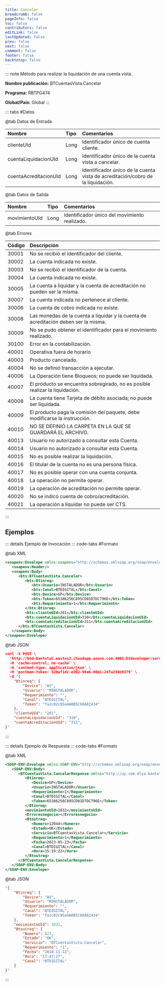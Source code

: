 ```yaml
---
title: Cancelar
breadcrumb: false
pageInfo: false
toc: false
contributors: false
editLink: false
lastUpdated: false
prev: false
next: false
comment: false
footer: false
backtotop: false
---
```


<!-- ABRE DATOS DEL MÉTODO -->
::: note Método para realizar la liquidación de una cuenta vista.

**Nombre publicación:** BTCuentasVista.Cancelar

**Programa:** RBTPG474

**Global/País:** Global
:::
<!-- CIERRA DATOS DEL MÉTODO -->

<!-- ABRE TABLA DE DATOS -->
::: tabs #Datos 

@tab Datos de Entrada

Nombre | Tipo | Comentarios
:--------- | :--------- | :---------
clienteUId | Long | Identificador único de cuenta cliente.
cuentaLiquidacionUId | Long | Identificador único de la cuenta vista a cancelar.
cuentaAcreditacionUId | Long | Identificador único de la cuenta vista de acreditación/cobro de la liquidación.

@tab Datos de Salida

Nombre | Tipo | Comentarios
:--------- | :----------- | :-----------
movimientoUId | Long | Identificador único del movimiento realizado.

@tab Errores

Código | Descripción
:--------- | :-----------
30001 | No se recibió el identificador del cliente.
30002 | La cuenta indicada no existe.
30003 | No se recibió el identificador de la cuenta.
30004 | La cuenta indicada no existe.
30005 | La cuenta a liquidar y la cuenta de acreditación no pueden ser la misma.
30007 | La cuenta indicada no pertenece al cliente.
30006 | La cuenta de cobro indicada no existe.
30008 | Las monedas de la cuenta a liquidar y la cuenta de acreditación deben ser la misma.
30009 | No se pudo obtener el identificador para el movimiento realizado.
30100 | Error en la contabilización.
40001 | Operativa fuera de horario
40003 | Producto cancelado.
40004 | No se definió transacción a ejecutar.
40006 | La Operación tiene Bloqueos; no puede ser liquidada.
40007 | El producto se encuentra sobregirado, no es posible realizar la liquidación.
40008 | La cuenta tiene Tarjeta de débito asociada; no puede ser liquidada.
40009 | El producto paga la comisión del paquete, debe modificarse la instrucción.
40010 | NO SE DEFINIÓ LA CARPETA EN LA QUE SE GUARDARÁ EL ARCHIVO.
40013 | Usuario no autorizado a consultar esta Cuenta.
40014 | Usuario no autorizado a consultar esta Cuenta.
40015 | No es posible realizar la liquidación.
40016 | El titular de la cuenta no es una persona física.
40017 | No es posible operar con una cuenta conjunta.
40018 | La operación no permite operar.
40019 | La operación de acreditación no permite operar.
40020 | No se indicó cuenta de cobro/acreditación.
40021 | La operación a liquidar no puede ser CTS.
::: 
<!-- CIERRA TABLA DE DATOS -->

## **Ejemplos**

<!-- ABRE EJEMPLO DE INVOCACIÓN -->
::: details Ejemplo de Invocación 
::: code-tabs #Formato

@tab XML
```xml
<soapenv:Envelope xmlns:soapenv="http://schemas.xmlsoap.org/soap/envelope/" xmlns:bts="http://uy.com.dlya.bantotal/BTSOA/">
   <soapenv:Header/>
   <soapenv:Body>
      <bts:BTCuentasVista.Cancelar>
         <bts:Btinreq>
            <bts:Usuario>INSTALADOR</bts:Usuario>
            <bts:Canal>BTDIGITAL</bts:Canal>
            <bts:Device>GP</bts:Device>
            <bts:Token>65386256C895CD01D7DC796E</bts:Token>
            <bts:Requerimiento>1</bts:Requerimiento>
         </bts:Btinreq>
         <bts:clienteUId>201</bts:clienteUId>
         <bts:cuentaLiquidacionUId>310</bts:cuentaLiquidacionUId>
         <bts:cuentaAcreditacionUId>311</bts:cuentaAcreditacionUId>
      </bts:BTCuentasVista.Cancelar>
   </soapenv:Body>
</soapenv:Envelope>
```

@tab JSON
```json
curl -X POST \   
  'http://btd-bantotal.eastus2.cloudapp.azure.com:4462/btdeveloper/servlet/com.dlya.bantotal.odwsbt_BTCuentasVista?Cancelar' \ 
  -H 'cache-control: no-cache' \ 
  -H 'content-type: application/json' \ 
  -H 'postman-token: 52baf1dc-e302-90a6-0de1-24fa234c0379' \ 
  -d '{
	"Btinreq": {
		"Device": "AV",
		"Usuario": "MINSTALADOR",
		"Requerimiento": "",
		"Canal": "BTDIGITAL",
		"Token": "fa2c02c95a4A8B5C60A82434"
	},
	"clienteUId": "201",
	"cuentaLiquidacionUId": "310",
	"cuentaAcreditacionUId": "311",
}'
```
:::
<!-- CIERRA EJEMPLO DE INVOCACIÓN -->

<!-- ABRE EJEMPLO DE RESPUESTA -->
::: details Ejemplo de Respuesta 
::: code-tabs #Formato

@tab XML
```xml
<SOAP-ENV:Envelope xmlns:SOAP-ENV="http://schemas.xmlsoap.org/soap/envelope/" xmlns:xsd="http://www.w3.org/2001/XMLSchema" xmlns:SOAP-ENC="http://schemas.xmlsoap.org/soap/encoding/" xmlns:xsi="http://www.w3.org/2001/XMLSchema-instance">
   <SOAP-ENV:Body>
      <BTCuentasVista.CancelarResponse xmlns="http://uy.com.dlya.bantotal/BTSOA/">
         <Btinreq>
            <Device>GP</Device>
            <Usuario>INSTALADOR</Usuario>
            <Requerimiento>1</Requerimiento>
            <Canal>BTDIGITAL</Canal>
            <Token>65386256C895CD01D7DC796E</Token>
         </Btinreq>
         <movimientoUId>1032</movimientoUId>
         <Erroresnegocio></Erroresnegocio>
         <Btoutreq>
            <Numero>12044</Numero>
            <Estado>OK</Estado>
            <Servicio>BTCuentasVista.Cancelar</Servicio>
            <Requerimiento>1</Requerimiento>
            <Fecha>2023-05-23</Fecha>
            <Canal>BTDIGITAL</Canal>
            <Hora>15:19:22</Hora>
         </Btoutreq>
      </BTCuentasVista.CancelarResponse>
   </SOAP-ENV:Body>
</SOAP-ENV:Envelope>
```

@tab JSON
```json
'{
	"Btinreq": {
		"Device": "AV",
		"Usuario": "MINSTALADOR",
		"Requerimiento": "",
		"Canal": "BTDIGITAL",
		"Token": "fa2c02c95a4A8B5C60A82434"
	},
    "movimientoUId": 1032,
    "Btoutreq": {
        "Numero": 823,
        "Estado": "OK",
        "Servicio": "BTCuentasVista.Cancelar",
        "Requerimiento": "1",
        "Fecha": "2018-11-12",
        "Hora": "17:47:27",
        "Canal": "BTDIGITAL"
    }
}'
```
::: 
<!-- CIERRA EJEMPLO DE RESPUESTA -->